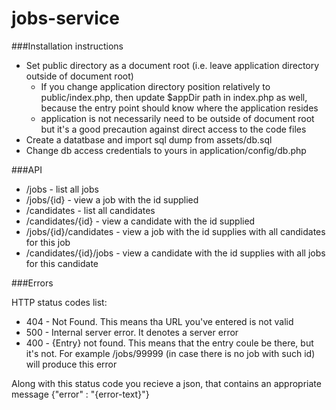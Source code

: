 # jobs-service

###Installation instructions

 * Set public directory as a document root (i.e. leave application directory outside of document root)
   * If you change application directory position relatively to public/index.php, then update $appDir path in index.php as well, because the entry point should know where the application resides
   * application is not necessarily need to be outside of document root but it's a good precaution against direct access to the code files
 * Create a datatbase and import sql dump from assets/db.sql
 * Change db access credentials to yours in application/config/db.php

###API

* /jobs - list all jobs
* /jobs/{id} - view a job with the id supplied
* /candidates - list all candidates
* /candidates/{id} - view a candidate with the id supplied
* /jobs/{id}/candidates - view a job with the id supplies with all candidates for this job
* /candidates/{id}/jobs - view a candidate with the id supplies with all jobs for this candidate

###Errors

HTTP status codes list:

* 404 - Not Found. This means tha URL you've entered is not valid
* 500 - Internal server error. It denotes a server error
* 400 - {Entry} not found. This means that the entry coule be there, but it's not. For example /jobs/99999 (in case there is no job with such id) will produce this error

Along with this status code you recieve a json, that contains an appropriate message
{"error" : "{error-text}"}
